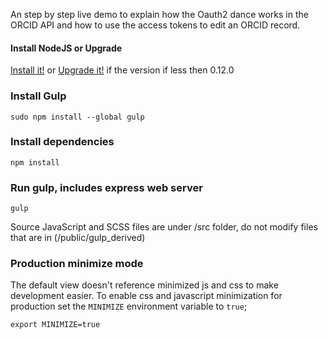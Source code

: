 An step by step live demo to explain how the Oauth2 dance works in the ORCID API and how to use the access tokens to edit an ORCID record.

#### Install NodeJS or Upgrade 

[Install it!](https://nodejs.org/)
or 
[Upgrade it!](http://davidwalsh.name/upgrade-nodejs)
if the version if less then 0.12.0

### Install Gulp

```
sudo npm install --global gulp 
```

### Install dependencies

```
npm install 
```

### Run gulp, includes express web server

```
gulp
```

Source JavaScript and SCSS files are under /src folder, do not modify files that are in (/public/gulp_derived)

### Production minimize mode
The default view doesn't reference minimized js and css to make development easier. To enable css and javascript minimization 
for production set the `MINIMIZE` environment variable to `true`;

```
export MINIMIZE=true
```
